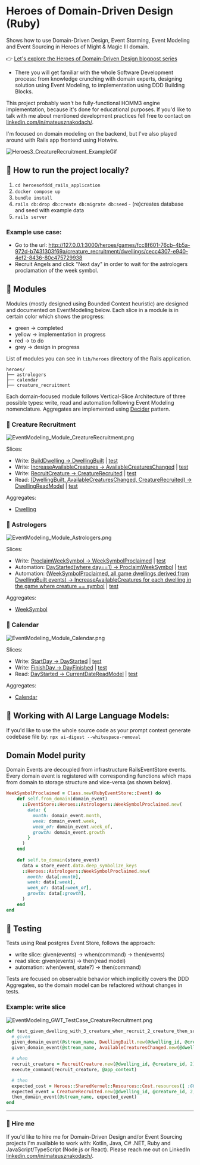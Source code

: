# Heroes of Domain-Driven Design (Ruby)

Shows how to use Domain-Driven Design, Event Storming, Event Modeling and Event Sourcing in Heroes of Might & Magic III domain.

👉 [Let's explore the Heroes of Domain-Driven Design blogpost series](https://dddheroes.com/)
- There you will get familiar with the whole Software Development process: from knowledge crunching with domain experts, designing solution using Event Modeling, to implementation using DDD Building Blocks.

This project probably won't be fully-functional HOMM3 engine implementation, because it's done for educational purposes.
If you'd like to talk with me about mentioned development practices fell free to contact on [linkedin.com/in/mateusznakodach/](https://www.linkedin.com/in/mateusznakodach).

I'm focused on domain modeling on the backend, but I've also played around with Rails app frontend using Hotwire.

![Heroes3_CreatureRecruitment_ExampleGif](https://github.com/user-attachments/assets/0e503a1e-e5d2-4e4a-9150-1a224e603be8)

## 🚀 How to run the project locally?

1. `cd heroesofddd_rails_application`
2. `docker compose up`
3. `bundle install`
2. `rails db:drop db:create db:migrate db:seed` - (re)creates database and seed with example data
7. `rails server`

### Example use case:
- Go to the url: http://127.0.0.1:3000/heroes/games/fcc8f601-76cb-4b5a-972d-b7431303f69a/creature_recruitment/dwellings/cecc4307-e940-4ef2-8436-80c475729938
- Recruit Angels and click "Next day" in order to wait for the astrologers proclamation of the week symbol.

## 🧱 Modules

Modules (mostly designed using Bounded Context heuristic) are designed and documented on EventModeling below.
Each slice in a module is in certain color which shows the progress:
- green -> completed
- yellow -> implementation in progress
- red -> to do 
- grey -> design in progress

List of modules you can see in `lib/heroes` directory of the Rails application.
```
heroes/
├── astrologers
├── calendar
├── creature_recruitment
```

Each domain-focused module follows Vertical-Slice Architecture of three possible types: write, read and automation following Event Modeling nomenclature.
Aggregates are implemented using [Decider](https://thinkbeforecoding.com/) pattern.

### 👾 Creature Recruitment

![EventModeling_Module_CreatureRecruitment.png](docs/images/EventModeling_Module_CreatureRecruitment.png)

Slices:
- Write: [BuildDwelling -> DwellingBuilt](heroesofddd_rails_application/lib/heroes/creature_recruitment/write/build_dwelling/command_build_dwelling.rb) | [test](heroesofddd_rails_application/test/lib/heroes/creature_recruitment/write/build_dwelling_application_test.rb)
- Write: [IncreaseAvailableCreatures -> AvailableCreaturesChanged](heroesofddd_rails_application/lib/heroes/creature_recruitment/write/change_available_creatures/command_increase_available_creatures.rb) | [test](heroesofddd_rails_application/test/lib/heroes/creature_recruitment/write/increase_available_creatures_application_test.rb)
- Write: [RecruitCreature -> CreatureRecruited](heroesofddd_rails_application/lib/heroes/creature_recruitment/write/recruit_creature/command_recruit_creature.rb) | [test](heroesofddd_rails_application/test/lib/heroes/creature_recruitment/write/recruit_creature_application_test.rb) 
- Read: [(DwellingBuilt, AvailableCreaturesChanged, CreatureRecruited) -> DwellingReadModel](heroesofddd_rails_application/lib/heroes/creature_recruitment/read/dwelling_read_model.rb) | [test](heroesofddd_rails_application/test/lib/heroes/creature_recruitment/read/dwelling_read_model_application_test.rb)

Aggregates:
- [Dwelling](heroesofddd_rails_application/lib/heroes/creature_recruitment/write/dwelling.rb)

### 🧙 Astrologers

![EventModeling_Module_Astrologers.png](docs/images/EventModeling_Module_Astrologers.png)

Slices:
- Write: [ProclaimWeekSymbol -> WeekSymbolProclaimed](heroesofddd_rails_application/lib/heroes/astrologers/write/proclaim_week_symbol/command_proclaim_week_symbol.rb) | [test](heroesofddd_rails_application/test/lib/heroes/astrologers/write/proclaim_week_symbol_application_test.rb)
- Automation: [DayStarted(where day==1) -> ProclaimWeekSymbol](heroesofddd_rails_application/lib/heroes/astrologers/automation/when_week_started_then_proclaim_week_symbol.rb) | [test](heroesofddd_rails_application/test/lib/heroes/astrologers/automation/when_week_started_then_proclaim_week_symbol_test.rb)
- Automation: [(WeekSymbolProclaimed, all game dwellings derived from DwellingBuilt events) -> IncreaseAvailableCreatures for each dwelling in the game where creature == symbol](heroesofddd_rails_application/lib/heroes/astrologers/automation/when_week_symbol_proclaimed_then_increase_dwelling_available_creatures.rb) | [test](heroesofddd_rails_application/test/lib/heroes/astrologers/automation/when_week_symbol_proclaimed_then_increase_dwelling_available_creatures_test.rb)

Aggregates:
- [WeekSymbol](heroesofddd_rails_application/lib/heroes/astrologers/write/week_symbol.rb)

### 📅 Calendar

![EventModeling_Module_Calendar.png](docs/images/EventModeling_Module_CalendarSlices.png)

Slices:
- Write: [StartDay -> DayStarted](heroesofddd_rails_application/lib/heroes/calendar/write/start_day/command_start_day.rb) | [test](heroesofddd_rails_application/test/lib/heroes/calendar/write/start_day_application_test.rb)
- Write: [FinishDay -> DayFinished](heroesofddd_rails_application/lib/heroes/calendar/write/finish_day/command_finish_day.rb) | [test](heroesofddd_rails_application/test/lib/heroes/calendar/write/finish_day_application_test.rb)
- Read: [DayStarted -> CurrentDateReadModel](heroesofddd_rails_application/lib/heroes/calendar/read/current_date_read_model.rb) | [test](heroesofddd_rails_application/test/lib/heroes/calendar/read/current_date_read_model_application_test.rb)

Aggregates:
- [Calendar](heroesofddd_rails_application/lib/heroes/calendar/write/calendar.rb)

## 🤖 Working with AI Large Language Models:
If you'd like to use the whole source code as your prompt context generate codebase file by:
`npx ai-digest --whitespace-removal`

## Domain Model purity
Domain Events are decoupled from infrastructure RailsEventStore events.
Every domain event is registered with corresponding functions which maps from domain to storage structure and vice-versa (as shown below).

```ruby
WeekSymbolProclaimed = Class.new(RubyEventStore::Event) do
    def self.from_domain(domain_event)
      ::EventStore::Heroes::Astrologers::WeekSymbolProclaimed.new(
        data: {
          month: domain_event.month,
          week: domain_event.week,
          week_of: domain_event.week_of,
          growth: domain_event.growth
        }
      )
    end
    
    def self.to_domain(store_event)
      data = store_event.data.deep_symbolize_keys
      ::Heroes::Astrologers::WeekSymbolProclaimed.new(
        month: data[:month],
        week: data[:week],
        week_of: data[:week_of],
        growth: data[:growth],
      )
    end
end
```

## 🧪 Testing
Tests using Real postgres Event Store, follows the approach: 
- write slice: given(events) -> when(command) -> then(events)
- read slice: given(events) -> then(read model)
- automation: when(event, state?) -> then(command)

Tests are focused on observable behavior which implicitly covers the DDD Aggregates, so the domain model can be refactored without changes in tests.

### Example: write slice

![EventModeling_GWT_TestCase_CreatureRecruitment.png](docs/images/EventModeling_GWT_TestCase_CreatureRecruitment.png)

```ruby
def test_given_dwelling_with_3_creature_when_recruit_2_creature_then_success
  # given
  given_domain_event(@stream_name, DwellingBuilt.new(@dwelling_id, @creature_id, @cost_per_troop))
  given_domain_event(@stream_name, AvailableCreaturesChanged.new(@dwelling_id, @creature_id, 3))

  # when
  recruit_creature = RecruitCreature.new(@dwelling_id, @creature_id, 2)
  execute_command(recruit_creature, @app_context)

  # then
  expected_cost = Heroes::SharedKernel::Resources::Cost.resources([ :GOLD, 6000 ], [ :GEM, 2 ])
  expected_event = CreatureRecruited.new(@dwelling_id, @creature_id, 2, expected_cost)
  then_domain_event(@stream_name, expected_event)
end
```


-------

### 💼 Hire me

If you'd like to hire me for Domain-Driven Design and/or Event Sourcing projects I'm available to work with:
Kotlin, Java, C# .NET, Ruby and JavaScript/TypeScript (Node.js or React).
Please reach me out on LinkedIn [linkedin.com/in/mateusznakodach/](https://www.linkedin.com/in/mateusznakodach/).
